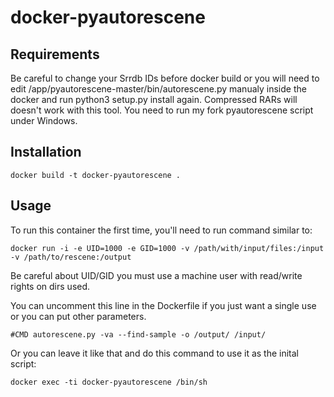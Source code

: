 # docker-pyautorescene

Requirements
------------
Be careful to change your Srrdb IDs before docker build or you will need to edit /app/pyautorescene-master/bin/autorescene.py manualy inside the docker and run python3 setup.py install again. Compressed RARs will doesn't work with this tool. You need to run my fork pyautorescene script under Windows.

Installation
-----

```
docker build -t docker-pyautorescene .
```

Usage
-----
To run this container the first time, you'll need to run command similar to:

```
docker run -i -e UID=1000 -e GID=1000 -v /path/with/input/files:/input -v /path/to/rescene:/output
```
Be careful about UID/GID you must use a machine user with read/write rights on dirs used.

You can uncomment this line in the Dockerfile if you just want a single use or you can put other parameters.
```
#CMD autorescene.py -va --find-sample -o /output/ /input/
```
Or you can leave it like that and do this command to use it as the inital script:
```
docker exec -ti docker-pyautorescene /bin/sh
```
